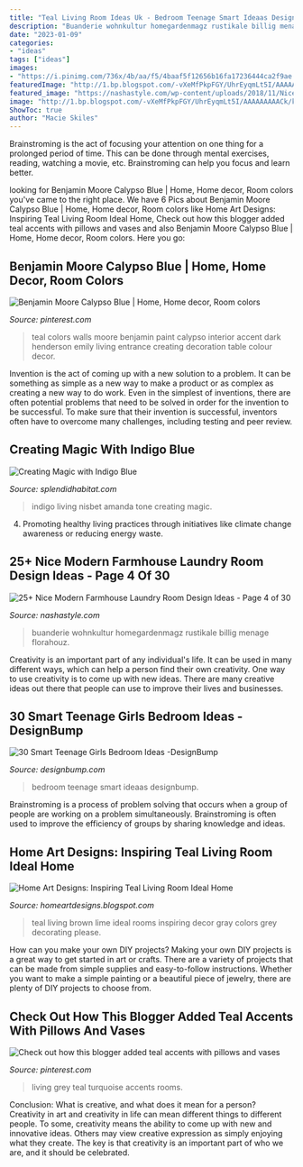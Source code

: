 ```yaml
---
title: "Teal Living Room Ideas Uk - Bedroom Teenage Smart Ideaas Designbump"
description: "Buanderie wohnkultur homegardenmagz rustikale billig menage florahouz"
date: "2023-01-09"
categories:
- "ideas"
tags: ["ideas"]
images:
- "https://i.pinimg.com/736x/4b/aa/f5/4baaf5f12656b16fa17236444ca2f9ae.jpg"
featuredImage: "http://1.bp.blogspot.com/-vXeMfPkpFGY/UhrEyqmLt5I/AAAAAAAAACk/kYO-7y-LeZs/s1600/teal-living-room-ideas.jpg"
featured_image: "https://nashastyle.com/wp-content/uploads/2018/11/Nice-Modern-Farmhouse-Laundry-Room-Design-Ideas-04.jpg"
image: "http://1.bp.blogspot.com/-vXeMfPkpFGY/UhrEyqmLt5I/AAAAAAAAACk/kYO-7y-LeZs/s1600/teal-living-room-ideas.jpg"
ShowToc: true
author: "Macie Skiles"
---
```



Brainstroming is the act of focusing your attention on one thing for a prolonged period of time. This can be done through mental exercises, reading, watching a movie, etc. Brainstroming can help you focus and learn better.

	

		
looking for Benjamin Moore Calypso Blue | Home, Home decor, Room colors you've came to the right place. We have 6 Pics about Benjamin Moore Calypso Blue | Home, Home decor, Room colors like Home Art Designs: Inspiring Teal Living Room Ideal Home, Check out how this blogger added teal accents with pillows and vases and also Benjamin Moore Calypso Blue | Home, Home decor, Room colors. Here you go:
		
    
## Benjamin Moore Calypso Blue | Home, Home Decor, Room Colors

<img loading=lazy src="https://i.pinimg.com/736x/13/9d/db/139ddb757a286893c2cfa463a42fa6c3--teal-wall-colors-teal-walls.jpg" onerror="this.onerror=null;this.src='https://tse2.mm.bing.net/th?id=OIP.5EY3fOuhBsBkqKoo-D9tSgAAAA&amp;pid=15.1';" alt="Benjamin Moore Calypso Blue | Home, Home decor, Room colors">

_Source: pinterest.com_

>teal colors walls moore benjamin paint calypso interior accent dark henderson emily living entrance creating decoration table colour decor. 

	

Invention is the act of coming up with a new solution to a problem. It can be something as simple as a new way to make a product or as complex as creating a new way to do work. Even in the simplest of inventions, there are often potential problems that need to be solved in order for the invention to be successful. To make sure that their invention is successful, inventors often have to overcome many challenges, including testing and peer review.

    
## Creating Magic With Indigo Blue

<img loading=lazy src="http://www.splendidhabitat.com/wp-content/uploads/2013/12/Indigo-LR-Amanda-Nisbet-Hampton-Showhouse.jpg" onerror="this.onerror=null;this.src='https://tse1.mm.bing.net/th?id=OIP.NrdRkdyuKLWi3LZLuGzBPwAAAA&amp;pid=15.1';" alt="Creating Magic with Indigo Blue">

_Source: splendidhabitat.com_

>indigo living nisbet amanda tone creating magic. 

	

4. Promoting healthy living practices through initiatives like climate change awareness or reducing energy waste. 

    
## 25+ Nice Modern Farmhouse Laundry Room Design Ideas - Page 4 Of 30

<img loading=lazy src="https://nashastyle.com/wp-content/uploads/2018/11/Nice-Modern-Farmhouse-Laundry-Room-Design-Ideas-04.jpg" onerror="this.onerror=null;this.src='https://tse4.mm.bing.net/th?id=OIP.TuYf8YqqTXcoFiILgk5gDQHaLF&amp;pid=15.1';" alt="25+ Nice Modern Farmhouse Laundry Room Design Ideas - Page 4 of 30">

_Source: nashastyle.com_

>buanderie wohnkultur homegardenmagz rustikale billig menage florahouz. 

	

Creativity is an important part of any individual's life. It can be used in many different ways, which can help a person find their own creativity. One way to use creativity is to come up with new ideas. There are many creative ideas out there that people can use to improve their lives and businesses.

    
## 30 Smart Teenage Girls Bedroom Ideas -DesignBump

<img loading=lazy src="https://cdn.designbump.com/wp-content/uploads/2014/09/teenage-girl-bedroom-ideaas-021.jpg" onerror="this.onerror=null;this.src='https://tse4.mm.bing.net/th?id=OIP.FQBgBMBvWRfQuM43jNJgswHaLH&amp;pid=15.1';" alt="30 Smart Teenage Girls Bedroom Ideas -DesignBump">

_Source: designbump.com_

>bedroom teenage smart ideaas designbump. 

	

Brainstroming is a process of problem solving that occurs when a group of people are working on a problem simultaneously. Brainstroming is often used to improve the efficiency of groups by sharing knowledge and ideas.

    
## Home Art Designs: Inspiring Teal Living Room Ideal Home

<img loading=lazy src="http://1.bp.blogspot.com/-vXeMfPkpFGY/UhrEyqmLt5I/AAAAAAAAACk/kYO-7y-LeZs/s1600/teal-living-room-ideas.jpg" onerror="this.onerror=null;this.src='https://tse4.mm.bing.net/th?id=OIP.ENDARwZVs14jWSbgbdhz5QHaKY&amp;pid=15.1';" alt="Home Art Designs: Inspiring Teal Living Room Ideal Home">

_Source: homeartdesigns.blogspot.com_

>teal living brown lime ideal rooms inspiring decor gray colors grey decorating please. 

	

How can you make your own DIY projects?
Making your own DIY projects is a great way to get started in art or crafts. There are a variety of projects that can be made from simple supplies and easy-to-follow instructions. Whether you want to make a simple painting or a beautiful piece of jewelry, there are plenty of DIY projects to choose from.

    
## Check Out How This Blogger Added Teal Accents With Pillows And Vases

<img loading=lazy src="https://i.pinimg.com/736x/4b/aa/f5/4baaf5f12656b16fa17236444ca2f9ae.jpg" onerror="this.onerror=null;this.src='https://tse3.mm.bing.net/th?id=OIP.7x-tNgZyp-a8h1CVgS_StQHaJ7&amp;pid=15.1';" alt="Check out how this blogger added teal accents with pillows and vases">

_Source: pinterest.com_

>living grey teal turquoise accents rooms. 

	

Conclusion: What is creative, and what does it mean for a person?
Creativity in art and creativity in life can mean different things to different people. To some, creativity means the ability to come up with new and innovative ideas. Others may view creative expression as simply enjoying what they create. The key is that creativity is an important part of who we are, and it should be celebrated.

